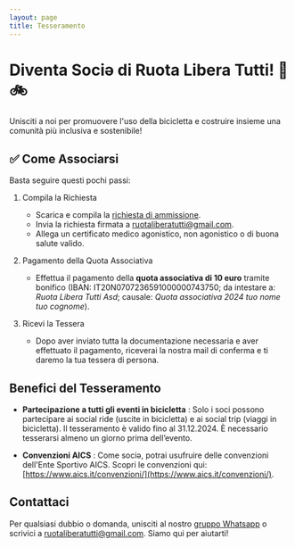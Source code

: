 ```yaml
---
layout: page
title: Tesseramento
---
```

# **Diventa Sociə di Ruota Libera Tutti! 🚀 🚲**
Unisciti a noi per promuovere l'uso della bicicletta e costruire insieme una comunità più inclusiva e sostenibile!

## **✅ Come Associarsi**

Basta seguire questi pochi passi:
1. Compila la Richiesta
   - Scarica e compila la [richiesta di ammissione](https://docs.google.com/document/d/1sr9tIRefqNVpkmCIrwqESdFHUEhFs748/edit?usp=sharing&ouid=104347559876622676380&rtpof=true&sd=true).
   - Invia la richiesta firmata a [ruotaliberatutti@gmail.com](https://ruota-libera-tutti.github.io/ruotaliberatutti@gmail.com).
   - Allega un certificato medico agonistico, non agonistico o di buona salute valido.
  
2. Pagamento della Quota Associativa
   - Effettua il pagamento della **quota associativa di 10 euro** tramite bonifico (IBAN: IT20N0707236591000000743750; da intestare a: *Ruota Libera Tutti Asd*; causale: *Quota associativa 2024 tuo nome tuo cognome*).

3. Ricevi la Tessera
   - Dopo aver inviato tutta la documentazione necessaria e aver effettuato il pagamento, riceverai la nostra mail di conferma e ti daremo la tua tessera di persona.

## **Benefici del Tesseramento**
- **Partecipazione a tutti gli eventi in bicicletta** :
Solo i soci possono partecipare ai social ride (uscite in bicicletta) e ai social trip (viaggi in bicicletta).
Il tesseramento è valido fino al 31.12.2024.
È necessario tesserarsi almeno un giorno prima dell’evento.

- **Convenzioni AICS** :
Come sociə, potrai usufruire delle convenzioni dell'Ente Sportivo AICS. Scopri le convenzioni qui: [https://www.aics.it/convenzioni/](https://www.aics.it/convenzioni/).

## **Contattaci**
Per qualsiasi dubbio o domanda, unisciti al nostro [gruppo Whatsapp](https://chat.whatsapp.com/L0AhkPWrf7PKQyTK6Fuf16) o scrivici a [ruotaliberatutti@gmail.com](https://ruota-libera-tutti.github.io/ruotaliberatutti@gmail.com). Siamo qui per aiutarti!



